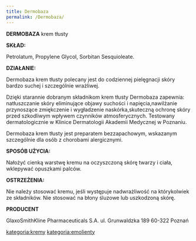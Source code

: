 ```yaml
---
title: Dermobaza
permalink: /Dermobaza/
---
```


**DERMOBAZA** krem tłusty

**SKŁAD:**

Petrolatum, Propylene Glycol, Sorbitan Sesquioleate.

**DZIAŁANIE:**

Dermobaza krem tłusty polecany jest do codziennej pielęgnacji skóry bardzo suchej i szczególnie wrażliwej.

Dzięki starannie dobranym składnikom krem tłusty Dermobaza zapewnia: natłuszczanie skóry eliminujące objawy suchości i napięcia,nawilżanie przynoszące zmiękczenie i wygładzenie naskórka,skuteczną ochronę skóry przed szkodliwym wpływem czynników atmosferycznych. Testowany dermatologicznie w Klinice Dermatologii Akademii Medycznej w Poznaniu.

Dermobaza krem tłusty jest preparatem bezzapachowym, wskazanym szczególnie dla osób z chorobami alergicznymi.

**SPOSÓB UŻYCIA:**

Nałożyć cienką warstwę kremu na oczyszczoną skórę twarzy i ciała, wklepywać opuszkami palców.

**OSTRZEŻENIA:**

Nie należy stosować kremu, jeśli występuje nadwrażliwość na którykolwiek ze składników. Nie stosować na błony śluzowe lub uszkodzoną skórę.

**PRODUCENT**

GlaxoSmithKline Pharmaceuticals S.A. ul. Grunwaldzka 189 60-322 Poznań

[kategoria:kremy](/atopedia/kategoria:kremy "wikilink") [kategoria:emolienty](/atopedia/kategoria:emolienty "wikilink")
